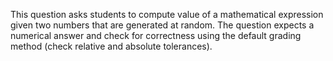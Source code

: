 This question asks students to compute value of a mathematical expression given two numbers that are generated at random. The question expects a numerical answer and check for correctness using the default grading method (check relative and absolute tolerances).
